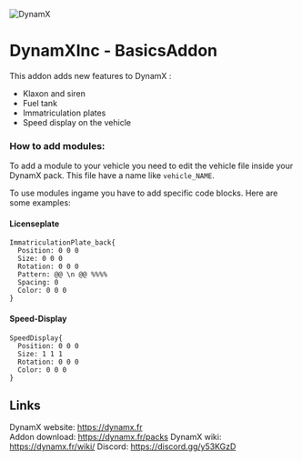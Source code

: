 ![DynamX](https://dynamx.fr/img/head-logo.png)
# DynamXInc - BasicsAddon 

This addon adds new features to DynamX :
- Klaxon and siren
- Fuel tank
- Immatriculation plates
- Speed display on the vehicle

### How to add modules:

To add a module to your vehicle you need to edit the vehicle file inside your DynamX pack.
This file have a name like `vehicle_NAME`.

To use modules ingame you have to add specific code blocks.
Here are some examples:

#### Licenseplate
```
ImmatriculationPlate_back{
  Position: 0 0 0
  Size: 0 0 0
  Rotation: 0 0 0
  Pattern: @@ \n @@ %%%%
  Spacing: 0
  Color: 0 0 0
}
```

#### Speed-Display
```
SpeedDisplay{
  Position: 0 0 0
  Size: 1 1 1
  Rotation: 0 0 0
  Color: 0 0 0
}
```

## Links
DynamX website: https://dynamx.fr  
Addon download: https://dynamx.fr/packs
DynamX wiki: https://dynamx.fr/wiki/
Discord: https://discord.gg/y53KGzD 
